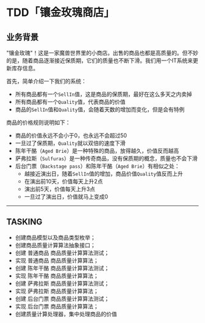 # TDD「镶金玫瑰商店」

## 业务背景

"镶金玫瑰"！这是一家魔兽世界里的小商店。出售的商品也都是高质量的。但不妙的是，随着商品逐渐接近保质期，它们的质量也不断下滑。我们用一个IT系统来更新库存信息。

首先，简单介绍一下我们的系统：

- 所有商品都有一个`SellIn`值，这是商品的保质期，最好在这么多天之内卖掉
- 所有商品都有一个`Quality`值，代表商品的价值
- 商品的`SellIn`值和`Quality`值，会随着天数的增加而变化，但是会有特例


商品的价格规则说明如下：

- 商品的价值永远不会小于0，也永远不会超过50
- 一旦过了保质期，`Quality`就以双倍的速度下滑
- 陈年干酪（`Aged Brie`）是一种特殊的商品，放得越久，价值反而越高
- 萨弗拉斯（`Sulfuras`）是一种传奇商品，没有保质期的概念，质量也不会下滑
- 后台门票（`Backstage pass`）和陈年干酪（`Aged Brie`）有相似之处：
	- 越接近演出日，随着`SellIn`值的增加，商品价值`Quality`值反而上升
	- 在演出前10天，价值每天上升2点
	- 演出前5天，价值每天上升3点
	- 一旦过了演出日，价值就马上变成0
	
---
## TASKING
 - 创建商品模型以及商品类型枚举；
 - 创建商品质量计算算法抽象接口；
 - 创建 普通商品 商品质量计算算法测试；
 - 实现 普通商品 商品质量计算算法；
 - 创建 陈年干酪 商品质量计算算法测试；
 - 实现 陈年干酪 商品质量计算算法；
 - 创建 萨弗拉斯 商品质量计算算法测试；
 - 实现 萨弗拉斯 商品质量计算算法；
 - 创建 后台门票 商品质量计算算法测试；
 - 实现 后台门票 商品质量计算算法；
 - 创建质量计算处理器，集中处理商品的价值